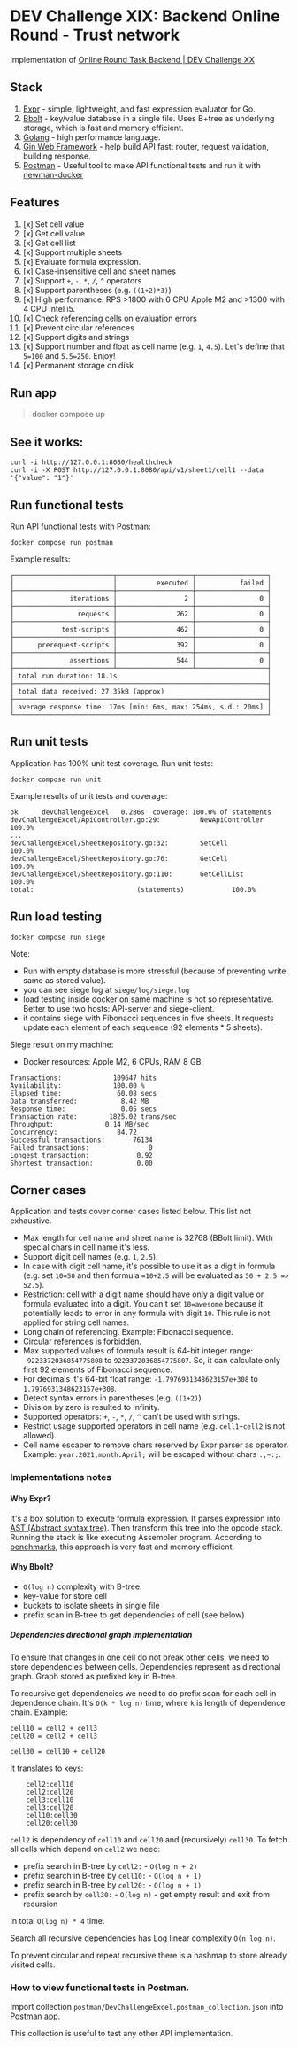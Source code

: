 # DEV Challenge XIX: Backend Online Round - Trust network

Implementation of [Online Round Task Backend | DEV Challenge XX](https://app.devchallenge.it/tasks/online-round-85f3a4b4-f7a2-4176-8ff8-350051ce576b)


## Stack
1. [Expr](https://expr.medv.io/) - simple, lightweight, and fast expression evaluator for Go.
2. [Bbolt](https://github.com/etcd-io/bbolt) - key/value database in a single file. Uses B+tree as underlying storage, which is fast and memory efficient.
3. [Golang](https://go.dev/) - high performance language.
4. [Gin Web Framework](https://github.com/gin-gonic/gin) - help build API fast: router, request validation, building response.
5. [Postman](https://www.postman.com/) - Useful tool to make API functional tests and run it with [newman-docker](https://hub.docker.com/r/postman/newman/)

## Features
1. [x] Set cell value
2. [x] Get cell value
3. [x] Get cell list
4. [x] Support multiple sheets
5. [x] Evaluate formula expression.
6. [x] Case-insensitive cell and sheet names
7. [x] Support `+`, `-`, `*`, `/`, `^` operators
8. [x] Support parentheses (e.g. `((1+2)*3)`)
9. [x] High performance. RPS >1800 with 6 CPU Apple M2 and >1300 with 4 CPU Intel i5.
10. [x] Check referencing cells on evaluation errors
11. [x] Prevent circular references
12. [x] Support digits and strings
13. [x] Support number and float as cell name (e.g. `1`, `4.5`). Let's define that `5=100` and `5.5=250`. Enjoy!
14. [x] Permanent storage on disk

## Run app
> docker compose up

## See it works:
```shell
curl -i http://127.0.0.1:8080/healthcheck
curl -i -X POST http://127.0.0.1:8080/api/v1/sheet1/cell1 --data '{"value": "1"}'
```

## Run functional tests
Run API functional tests with Postman:
```shell
docker compose run postman
```

Example results:
```
┌─────────────────────────┬───────────────────┬──────────────────┐
│                         │          executed │           failed │
├─────────────────────────┼───────────────────┼──────────────────┤
│              iterations │                 2 │                0 │
├─────────────────────────┼───────────────────┼──────────────────┤
│                requests │               262 │                0 │
├─────────────────────────┼───────────────────┼──────────────────┤
│            test-scripts │               462 │                0 │
├─────────────────────────┼───────────────────┼──────────────────┤
│      prerequest-scripts │               392 │                0 │
├─────────────────────────┼───────────────────┼──────────────────┤
│              assertions │               544 │                0 │
├─────────────────────────┴───────────────────┴──────────────────┤
│ total run duration: 18.1s                                      │
├────────────────────────────────────────────────────────────────┤
│ total data received: 27.35kB (approx)                          │
├────────────────────────────────────────────────────────────────┤
│ average response time: 17ms [min: 6ms, max: 254ms, s.d.: 20ms] │
└────────────────────────────────────────────────────────────────┘
```

## Run unit tests
Application has 100% unit test coverage. Run unit tests:
```shell
docker compose run unit
```

Example results of unit tests and coverage:
```
ok  	devChallengeExcel	0.286s	coverage: 100.0% of statements
devChallengeExcel/ApiController.go:29:          NewApiController                100.0%
...
devChallengeExcel/SheetRepository.go:32:		SetCell				100.0%
devChallengeExcel/SheetRepository.go:76:		GetCell				100.0%
devChallengeExcel/SheetRepository.go:110:		GetCellList			100.0%
total:							(statements)			100.0%
```

## Run load testing
```shell
docker compose run siege
```

Note:
 - Run with empty database is more stressful (because of preventing write same as stored value). 
 - you can see siege log at `siege/log/siege.log`
 - load testing inside docker on same machine is not so representative. Better to use two hosts: API-server and siege-client.
 - it contains siege with Fibonacci sequences in five sheets. It requests update each element of each sequence (92 elements * 5 sheets). 

Siege result on my machine:
 - Docker resources: Apple M2, 6 CPUs, RAM 8 GB.
```
Transactions:		      109647 hits
Availability:		      100.00 %
Elapsed time:		       60.08 secs
Data transferred:	        8.42 MB
Response time:		        0.05 secs
Transaction rate:	     1825.02 trans/sec
Throughput:		        0.14 MB/sec
Concurrency:		       84.72
Successful transactions:       76134
Failed transactions:	           0
Longest transaction:	        0.92
Shortest transaction:	        0.00
```

## Corner cases

Application and tests cover corner cases listed below. This list not exhaustive.
 - Max length for cell name and sheet name is 32768 (BBolt limit). With special chars in cell name it's less.
 - Support digit cell names (e.g. `1`, `2.5`).
 - In case with digit cell name, it's possible to use it as a digit in formula (e.g. set `10=50` and then formula `=10+2.5` will be evaluated as `50 + 2.5 => 52.5`).
 - Restriction: cell with a digit name should have only a digit value or formula evaluated into a digit. You can't set `10=awesome` because it potentially leads to error in any formula with digit `10`. This rule is not applied for string cell names.
 - Long chain of referencing. Example: Fibonacci sequence.
 - Circular references is forbidden.
 - Max supported values of formula result is 64-bit integer range: `-9223372036854775808` to `9223372036854775807`. So, it can calculate only first 92 elements of Fibonacci sequence.
 - For decimals it's 64-bit float range: `-1.7976931348623157e+308` to `1.7976931348623157e+308`.
 - Detect syntax errors in parentheses (e.g. `((1+2)`)
 - Division by zero is resulted to Infinity.
 - Supported operators: `+`, `-`, `*`, `/`, `^` can't be used with strings.
 - Restrict usage supported operators in cell name (e.g. `cell1+cell2` is not allowed).
 - Cell name escaper to remove chars reserved by Expr parser as operator. Example: `year.2021,month:April;` will be escaped without chars `.,~:;`.

### Implementations notes

#### Why Expr?
It's a box solution to execute formula expression. It parses expression into [AST (Abstract syntax tree)](https://en.wikipedia.org/wiki/Abstract_syntax_tree). Then transform this tree into the opcode stack. Running the stack is like executing Assembler program. According to [benchmarks](https://github.com/antonmedv/golang-expression-evaluation-comparison), this approach is very fast and memory efficient.

#### Why Bbolt?

 - `O(log n)` complexity with B-tree.
 - key-value for store cell
 - buckets to isolate sheets in single file
 - prefix scan in B-tree to get dependencies of cell (see below)

##### Dependencies directional graph implementation

To ensure that changes in one cell do not break other cells, we need to store dependencies between cells.
Dependencies represent as directional graph.
Graph stored as prefixed key in B-tree.

To recursive get dependencies we need to do prefix scan for each cell in dependence chain. It's `O(k * log n)` time, where `k` is length of dependence chain.
Example: 
```
cell10 = cell2 + cell3
cell20 = cell2 + cell3

cell30 = cell10 + cell20
```
It translates to keys:
```
    cell2:cell10
    cell2:cell20
    cell3:cell10
    cell3:cell20
    cell10:cell30
    cell20:cell30
```
`cell2` is dependency of `cell10` and `cell20` and (recursively) `cell30`.
To fetch all cells which depend on `cell2` we need:
 - prefix search in B-tree by `cell2:` - `O(log n + 2)`
 - prefix search in B-tree by `cell10:` - `O(log n + 1)`
 - prefix search in B-tree  by `cell20:` - `O(log n + 1)`
 - prefix search by `cell30:` - `O(log n)` - get empty result and exit from recursion

In total `O(log n) * 4` time.

Search all recursive dependencies has Log linear complexity `O(n log n)`.

To prevent circular and repeat recursive there is a hashmap to store already visited cells.

### How to view functional tests in Postman.
Import collection `postman/DevChallengeExcel.postman_collection.json` into [Postman app](https://web.postman.co/).

This collection is useful to test any other API implementation.
